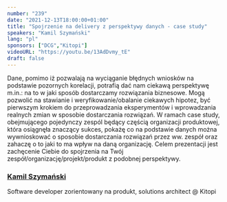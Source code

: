 ```yaml
---
number: "239"
date: "2021-12-13T18:00:00+01:00"
title: "Spojrzenie na delivery z perspektywy danych - case study"
speakers: "Kamil Szymański"
lang: "pl"
sponsors: ["DCG","Kitopi"]
videoURL: "https://youtu.be/13AdDvmy_tE"
draft: false
---
```


Dane, pomimo iż pozwalają na wyciąganie błędnych wniosków na podstawie pozornych korelacji, potrafią dać nam ciekawą perspektywę m.in.: na to w jaki sposób dostarczamy rozwiązania biznesowe.
Mogą pozwolić na stawianie i weryfikowanie/obalanie ciekawych hipotez, być pierwszym krokiem do przeprowadzania eksperymentów i wprowadzania realnych zmian w sposobie dostarczania rozwiązań.
W ramach case study, obejmującego pojedynczy zespól będący częścią organizacji produktowej, która osiągnęła znaczący sukces, pokażę co na podstawie danych można wywnioskować o sposobie dostarczania rozwiązań przez ww. zespół oraz zahaczę o to jaki to ma wpływ na daną organizację.
Celem prezentacji jest zachęcenie Ciebie do spojrzenia na Twój zespół/organizację/projekt/produkt z podobnej perspektywy.

###  <a href="https://twitter.com/kszdev">Kamil Szymański</a>

Software developer zorientowany na produkt, solutions architect @ Kitopi
